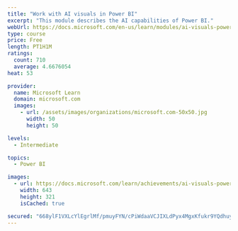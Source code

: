 ```yaml
---
title: "Work with AI visuals in Power BI"
excerpt: "This module describes the AI capabilities of Power BI."
webUrl: https://docs.microsoft.com/en-us/learn/modules/ai-visuals-power-bi/
type: course
price: Free
length: PT1H1M
ratings:
  count: 710
  average: 4.6676054
heat: 53

provider:
  name: Microsoft Learn
  domain: microsoft.com
  images:
    - url: /assets/images/organizations/microsoft.com-50x50.jpg
      width: 50
      height: 50

levels:
  - Intermediate

topics:
  - Power BI

images:
  - url: https://docs.microsoft.com/learn/achievements/ai-visuals-power-bi-social.png
    width: 643
    height: 321
    isCached: true

secured: "668ylF1VXLcYlEgrlMf/pmuyFYN/cPiWdaaVCJIXLdPyx4MgxKfukr9YQdhuyJkWp1yeFgKPnuLsINKfCBvU4ezjGX6p7CKBTECJOTLPW6whfUNn6GxGX62OoJ7OjOrVMSHDK+qluU3J4lY96kwJ9PjLRmWQ2/B2Zl7BFduVc8+VRm+kJp/Kj27lb1/t7lVWORa06OEOrnVgraF52ubpbMJGVVMvkCqSzAfhJpiH+g6V91+8JSvueGfxHKChnndpOD/N/fDCKINps0yjTV9EgVA2DczYnO0srcA/Kl7X/+5Vqr0/SOwEpNkj4TNPf+ZEvQBdD80jmMgwXA935KRSijt/ZuKCWyL5IrRYv5p5iNyGDb2sliuYP4T32q0a+bP5gmshhPe2na87s5ctddBQ4wTtYTvciUVpmD9ktIXKzRk=;xMZ53a+eCA4EM9wjlEo4cg=="
---
```


